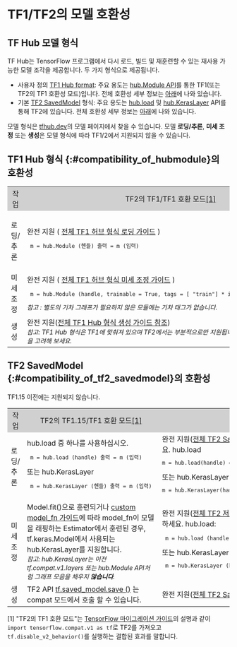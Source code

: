 <!--* freshness: { owner: 'maringeo' reviewed: '2022-04-09' review_interval: '6 months' } *-->

# TF1/TF2의 모델 호환성

## TF Hub 모델 형식

TF Hub는 TensorFlow 프로그램에서 다시 로드, 빌드 및 재훈련할 수 있는 재사용 가능한 모델 조각을 제공합니다. 두 가지 형식으로 제공됩니다.

- 사용자 정의 [TF1 Hub format](https://www.tensorflow.org/hub/tf1_hub_module): 주요 용도는 [hub.Module API](https://www.tensorflow.org/hub/api_docs/python/hub/Module)를 통한 TF1(또는 TF2의 TF1 호환성 모드)입니다. 전체 호환성 세부 정보는 [아래](#compatibility_of_hubmodule)에 나와 있습니다.
- 기본 [TF2 SavedModel](https://www.tensorflow.org/hub/tf2_saved_model) 형식: 주요 용도는 [hub.load](https://www.tensorflow.org/hub/api_docs/python/hub/load) 및 [hub.KerasLayer](https://www.tensorflow.org/hub/api_docs/python/hub/KerasLayer) API를 통해 TF2에 있습니다. 전체 호환성 세부 정보는 [아래](#compatibility_of_tf2_savedmodel)에 나와 있습니다.

모델 형식은 [tfhub.dev](https://tfhub.dev)의 모델 페이지에서 찾을 수 있습니다. 모델 **로딩/추론**, **미세 조정** 또는 **생성**은 모델 형식에 따라 TF1/2에서 지원되지 않을 수 있습니다.

## TF1 Hub 형식 {:#compatibility_of_hubmodule}의 호환성

<table style="width: 100%;">
  <tr style="text-align: center">
    <col style="width: 20%">
    <col style="width: 40%">
    <col style="width: 40%">
    <td style="text-align: center; background-color: #D0D0D0">작업</td>
    <td style="text-align: center; background-color: #D0D0D0">TF2의 TF1/TF1 호환 모드<a href="#compatfootnote">[1]</a> </td>
    <td style="text-align: center; background-color: #D0D0D0">TF2</td>
  </tr>
  <tr>
    <td>로딩/추론</td>
    <td>완전 지원 ( <a href="https://www.tensorflow.org/hub/tf1_hub_module#using_a_module">전체 TF1 허브 형식 로딩 가이드</a> ) <pre style="font-size: 12px;" lang="python"> m = hub.Module (핸들) 출력 = m (입력) </pre>
</td>
    <td>hub.load 중 하나를 사용하는 것이 좋습니다. <pre style="font-size: 12px;" lang="python"> m = hub.load (handle) 출력 = m.signatures [ "sig"] (입력) </pre> 또는 hub.KerasLayer <pre style="font-size: 12px;" lang="python"> m = hub.KerasLayer (handle, signature = "sig") 출력 = m (입력) </pre>
</td>
  </tr>
  <tr>
    <td>미세 조정</td>
    <td>완전 지원 ( <a href="https://www.tensorflow.org/hub/tf1_hub_module#for_consumers">전체 TF1 허브 형식 미세 조정 가이드</a> ) <pre style="font-size: 12px;" lang="python"> m = hub.Module (handle, trainable = True, tags = [ "train"] * is_training) 출력 = m (입력) </pre>
<div style="font-style: italic; font-size: 14px"> 참고 : 별도의 기차 그래프가 필요하지 않은 모듈에는 기차 태그가 없습니다. </div>
</td>
    <td style="text-align: center">지원되지 않음</td>
  </tr>
  <tr>
    <td>생성</td>
    <td>완전 지원(<a href="https://www.tensorflow.org/hub/tf1_hub_module#general_approach">전체 TF1 Hub 형식 생성 가이드 참조</a>) <br><div style="font-style: italic; font-size: 14px"> 참고: TF1 Hub 형식은 TF1에 맞춰져 있으며 TF2에서는 부분적으로만 지원됩니다. TF2 SavedModel의 생성을 고려해 보세요.</div> </td>
    <td style="text-align: center">지원되지 않음</td>
  </tr>
</table>

## TF2 SavedModel {:#compatibility_of_tf2_savedmodel}의 호환성

TF1.15 이전에는 지원되지 않습니다.

<table style="width: 100%;">
  <tr style="text-align: center">
    <col style="width: 20%">
    <col style="width: 40%">
    <col style="width: 40%">
    <td style="text-align: center; background-color: #D0D0D0">작업</td>
    <td style="text-align: center; background-color: #D0D0D0">TF2의 TF1.15/TF1 호환 모드<a href="#compatfootnote">[1]</a> </td>
    <td style="text-align: center; background-color: #D0D0D0">TF2</td>
  </tr>
  <tr>
    <td>로딩/추론</td>
    <td>hub.load 중 하나를 사용하십시오. <pre style="font-size: 12px;" lang="python"> m = hub.load (handle) 출력 = m (입력) </pre> 또는 hub.KerasLayer <pre style="font-size: 12px;" lang="python"> m = hub.KerasLayer (핸들) 출력 = m (입력) </pre>
</td>
    <td>완전 지원(<a href="https://www.tensorflow.org/hub/tf2_saved_model#using_savedmodels_from_tf_hub">전체 TF2 SavedModel 로딩 가이드</a>). 다음 중 하나를 사용하세요. hub.load <pre style="font-size: 12px;" lang="python">m = hub.load(handle) outputs = m(inputs)</pre> 또는 hub.KerasLayer <pre style="font-size: 12px;" lang="python">m = hub.KerasLayer(handle) outputs = m(inputs)</pre> </td>
  </tr>
  <tr>
    <td>미세 조정</td>
    <td>Model.fit()으로 훈련되거나 <a href="https://www.tensorflow.org/guide/migrate#using_a_custom_model_fn">custom model_fn 가이드</a>에 따라 model_fn이 모델을 래핑하는 Estimator에서 훈련된 경우, tf.keras.Model에서 사용되는 hub.KerasLayer를 지원합니다.<br><div style="font-style: italic; font-size: 14px;">참고: hub.KerasLayer는 이전 tf.compat.v1.layers 또는 hub.Module API처럼 그래프 모음을 채우지 <span style="font-weight: bold;">않습니다</span>.</div>
</td>
    <td>완전 지원(<a href="https://www.tensorflow.org/hub/tf2_saved_model#for_savedmodel_consumers">전체 TF2 저장된 모델 미세 조정 가이드</a>). 다음 중 하나를 사용하세요. hub.load: <pre style="font-size: 12px;" lang="python"> m = hub.load (handle) 출력 = m (inputs, training = is_training) </pre> 또는 hub.KerasLayer : <pre style="font-size: 12px;" lang="python"> m = hub.KerasLayer (handle, trainable = True) outputs = m (inputs) </pre> </td>
  </tr>
  <tr>
    <td>생성</td>
    <td>TF2 API <a href="https://www.tensorflow.org/api_docs/python/tf/saved_model/save">tf.saved_model.save ()</a> 는 compat 모드에서 호출 할 수 있습니다.</td>
   <td>완전 지원(<a href="https://www.tensorflow.org/hub/tf2_saved_model#creating_savedmodels_for_tf_hub">전체 TF2 SavedModel 생성 가이드</a> 참조)</td>
  </tr>
</table>

<p id="compatfootnote">[1] "TF2의 TF1 호환 모드"는 <a href="https://www.tensorflow.org/guide/migrate">TensorFlow 마이그레이션 가이드</a>의 설명과 같이 <code style="font-size: 12px;" lang="python">import tensorflow.compat.v1 as tf</code>로 TF2를 가져오고 <code style="font-size: 12px;" lang="python">tf.disable_v2_behavior()</code>를 실행하는 결합된 효과를 말합니다.</p>
